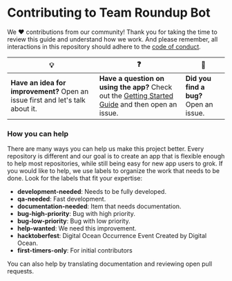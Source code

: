 # Contributing to Team Roundup Bot

We :heart: contributions from our community! Thank you for taking the time to review this guide and understand how we work. And please remember, all interactions in this repository should adhere to the [code of conduct](code-of-conduct.md).

| :bulb: | :question: | :bug: |
| ------- | -------- | -------- |
| **Have an idea for improvement?** Open an issue first and let's talk about it. | **Have a question on using the app?** Check out the [Getting Started Guide](docs/getting-started.md) and then open an issue. | **Did you find a bug?** Open an issue. |

### How you can help

There are many ways you can help us make this project better. Every repository is different and our goal is to create an app that is flexible enough to help most repositories, while still being easy for new app users to grok. If you would like to help, we use labels to organize the work that needs to be done. Look for the labels that fit your expertise:

- **development-needed**: Needs to be fully developed.
- **qa-needed**: Fast development.
- **documentation-needed**: Item that needs documentation.
- **bug-high-priority**: Bug with high priority.
- **bug-low-priority**: Bug with low priority.
- **help-wanted**: We need this improvement.
- **hacktoberfest**: Digital Ocean Occurrence Event Created by Digital Ocean.
- **first-timers-only**: For initial contributors

You can also help by translating documentation and reviewing open pull requests.
